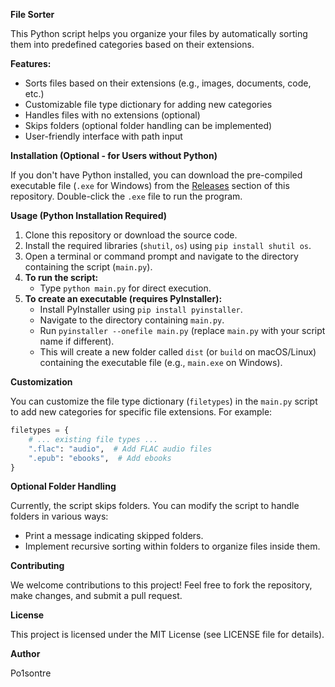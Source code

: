 **File Sorter**

This Python script helps you organize your files by automatically sorting them into predefined categories based on their extensions.

**Features:**

- Sorts files based on their extensions (e.g., images, documents, code, etc.)
- Customizable file type dictionary for adding new categories
- Handles files with no extensions (optional)
- Skips folders (optional folder handling can be implemented)
- User-friendly interface with path input

**Installation (Optional - for Users without Python)**

If you don't have Python installed, you can download the pre-compiled executable file (`.exe` for Windows) from the [Releases](https://github.com/po1sontre/File_Sorter/releases) section of this repository. Double-click the `.exe` file to run the program.

**Usage (Python Installation Required)**

1. Clone this repository or download the source code.
2. Install the required libraries (`shutil`, `os`) using `pip install shutil os`.
3. Open a terminal or command prompt and navigate to the directory containing the script (`main.py`).
4. **To run the script:**
   - Type `python main.py` for direct execution.
5. **To create an executable (requires PyInstaller):**
   - Install PyInstaller using `pip install pyinstaller`.
   - Navigate to the directory containing `main.py`.
   - Run `pyinstaller --onefile main.py` (replace `main.py` with your script name if different).
   - This will create a new folder called `dist` (or `build` on macOS/Linux) containing the executable file (e.g., `main.exe` on Windows).

**Customization**

You can customize the file type dictionary (`filetypes`) in the `main.py` script to add new categories for specific file extensions. For example:

```python
filetypes = {
    # ... existing file types ...
    ".flac": "audio",  # Add FLAC audio files
    ".epub": "ebooks",  # Add ebooks
}
```

**Optional Folder Handling**

Currently, the script skips folders. You can modify the script to handle folders in various ways:

- Print a message indicating skipped folders.
- Implement recursive sorting within folders to organize files inside them.

**Contributing**

We welcome contributions to this project! Feel free to fork the repository, make changes, and submit a pull request.

**License**

This project is licensed under the MIT License (see LICENSE file for details).

**Author**

Po1sontre
